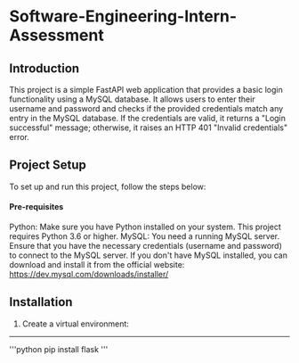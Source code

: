 # Software-Engineering-Intern-Assessment

## Introduction
This project is a simple FastAPI web application that provides a basic login functionality using a MySQL database. It allows users to enter their username and password and checks if the provided credentials match any entry in the MySQL database. If the credentials are valid, it returns a "Login successful" message; otherwise, it raises an HTTP 401 "Invalid credentials" error. <br> 

## Project Setup
To set up and run this project, follow the steps below:
#### Pre-requisites
Python: Make sure you have Python installed on your system. This project requires Python 3.6 or higher.
MySQL: You need a running MySQL server. Ensure that you have the necessary credentials (username and password) to connect to the MySQL server. If you don't have MySQL installed, you can download and install it from the official website: https://dev.mysql.com/downloads/installer/

## Installation
1. Create a virtual environment:

---
'''python
pip install flask
'''
